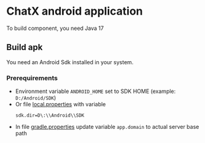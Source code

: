 # ChatX android application

To build component, you need Java 17

## Build apk

You need an Android Sdk installed in your system.

### Prerequirements

- Environment variable `ANDROID_HOME` set to SDK HOME (example: `D:/Android/SDK`)
- Or file [local.properties](local.properties) with variable
  ```properties
  sdk.dir=D\:\\Android\\SDK
  ```
- In file [gradle.properties](gradle.properties) update variable `app.domain` to actual server
  base path